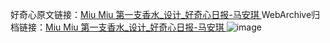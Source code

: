 好奇心原文链接：[Miu Miu 第一支香水_设计_好奇心日报-马安琪 ](https://www.qdaily.com/articles/11715.html)
WebArchive归档链接：[Miu Miu 第一支香水_设计_好奇心日报-马安琪 ](http://web.archive.org/web/20190623170955/https://www.qdaily.com/articles/11715.html)
![image](http://ww3.sinaimg.cn/large/007d5XDply1g3waizcu5fj30u02iqalx)